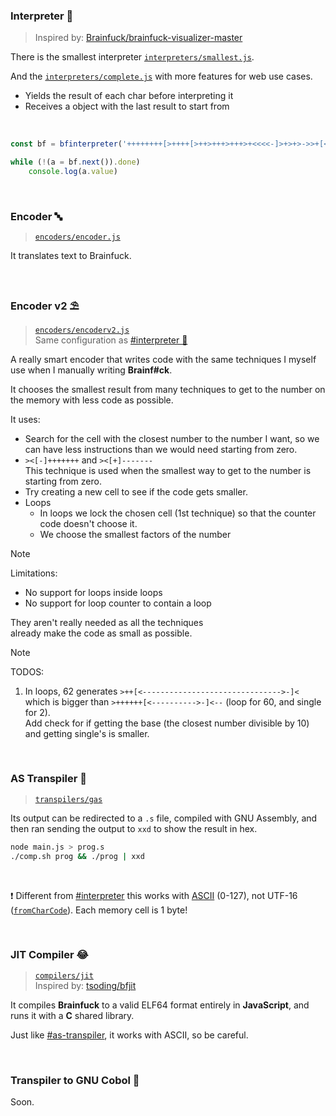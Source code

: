 ### Interpreter 🐍
> Inspired by: [Brainfuck/brainfuck-visualizer-master](https://ashupk.github.io/Brainfuck/brainfuck-visualizer-master/index.html)

There is the smallest interpreter [`interpreters/smallest.js`](interpreters/smallest.js).

And the [`interpreters/complete.js`](interpreters/complete.js) with more features for web use cases.
- Yields the result of each char before interpreting it
- Receives a object with the last result to start from

<br>

```js
const bf = bfinterpreter('++++++++[>++++[>++>+++>+++>+<<<<-]>+>+>->>+[<]<-]>>.>---.+++++++..+++.>>.<-.<.+++.------.--------.>>+.>++.!', { pause: true })

while (!(a = bf.next()).done)
	console.log(a.value)
```

<br>

### Encoder 🔤
> [`encoders/encoder.js`](encoders/encoder.js)

It translates text to Brainfuck.

<br>

### Encoder v2 ⛱️
> [`encoders/encoderv2.js`](encoders/encoderv2.js)  
> Same configuration as [#interpreter 🐍](#interpreter-)

A really smart encoder that writes code with the same techniques
I myself use when I manually writing **Brainf#ck**.

It chooses the smallest result from many techniques to get to the number
on the memory with less code as possible.

It uses:
- Search for the cell with the closest number to the number I want,
	so we can have less instructions than we would need starting from zero.
- `><[-]+++++++` and `><[+]-------`  
	This technique is used when the smallest way to get to the number is starting from zero.
- Try creating a new cell to see if the code gets smaller.
- Loops
	- In loops we lock the chosen cell (1st technique) so
		that the counter code doesn't choose it.
	- We choose the smallest factors of the number

> [!NOTE]
> Limitations:
> - No support for loops inside loops
> - No support for loop counter to contain a loop
>
> They aren't really needed as all the techniques  
> already make the code as small as possible.

> [!NOTE]
> TODOS:
> 1. In loops, 62 generates `>++[<------------------------------->-]<`  
>   which is bigger than `>++++++[<---------->-]<--` (loop for 60, and single for 2).  
>   Add check for if getting the base (the closest number divisible by 10) and getting single's is smaller.

<br>

### AS Transpiler 🦬
> [`transpilers/gas`](transpilers/gas)

Its output can be redirected to a `.s` file, compiled with GNU Assembly,
and then ran sending the output to `xxd` to show the result in hex.

```bash
node main.js > prog.s
./comp.sh prog && ./prog | xxd
```

<br>

❗ Different from [#interpreter](#interpreter-%F0%9F%90%8D) this works with [ASCII](https://ascii-code.com) (0-127), not UTF-16 ([`fromCharCode`](https://developer.mozilla.org/en-US/docs/Web/JavaScript/Reference/Global_Objects/String/fromCharCode)). Each memory cell is 1 byte!

<br>

### JIT Compiler 😂
> [`compilers/jit`](compilers/jit)  
> Inspired by: [tsoding/bfjit](https://github.com/tsoding/bfjit)

It compiles **Brainfuck** to a valid ELF64 format entirely in **JavaScript**, and runs it with a **C** shared library.

Just like [#as-transpiler](#as-transpiler-%F0%9F%A6%AC), it works with ASCII, so be careful.

<br>

### Transpiler to GNU Cobol 🦖
Soon.
